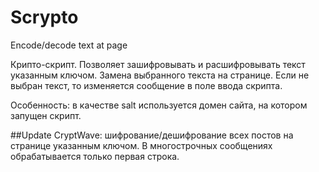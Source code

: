 # Scrypto
Encode/decode text at page

Крипто-скрипт. Позволяет зашифровывать и расшифровывать текст указанным ключом. Замена выбранного текста на странице. Если не выбран текст, то изменяется сообщение в поле ввода скрипта.

Особенность: в качестве salt используется домен сайта, на котором запущен скрипт.

##Update
CryptWave: шифрование/дешифрование всех постов на странице указанным ключом. В многострочных сообщениях обрабатывается только первая строка.
